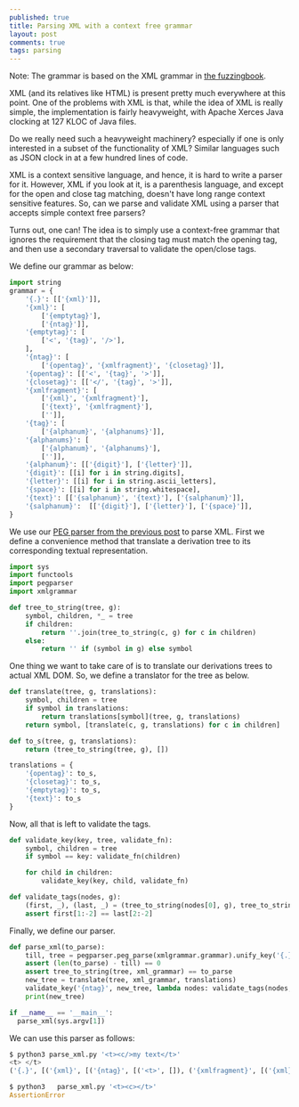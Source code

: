 ```yaml
---
published: true
title: Parsing XML with a context free grammar
layout: post
comments: true
tags: parsing
---
```


Note: The grammar is based on the XML grammar in [the fuzzingbook](https://www.fuzzingbook.org/html/GreyboxGrammarFuzzer.html#Parsing-and-Recombining-HTML).

XML (and its relatives like HTML) is present pretty much everywhere at this
point. One of the problems with XML is that, while the idea of XML is really
simple, the implementation is fairly heavyweight, with Apache Xerces Java
clocking at 127 KLOC of Java files.

Do we really need such a heavyweight machinery? especially if one is only
interested in a subset of the functionality of XML? Similar languages such
as JSON clock in at a few hundred lines of code.

XML is a context sensitive language, and hence, it is hard to write a parser
for it.  However, XML if you look at it, is a parenthesis language, and except
for the open and close tag matching, doesn't have long range context sensitive
features. So, can we parse and validate XML using a parser that accepts
simple context free parsers? 

Turns out, one can! The idea is to simply use a context-free grammar that
ignores the requirement that the closing tag must match the opening tag, and
then use a secondary traversal to validate the open/close tags.

We define our grammar as below:

```python
import string
grammar = {
    '{.}': [['{xml}']],
    '{xml}': [
        ['{emptytag}'],
        ['{ntag}']],
    '{emptytag}': [
        ['<', '{tag}', '/>'],
    ],
    '{ntag}': [
        ['{opentag}', '{xmlfragment}', '{closetag}']],
    '{opentag}': [['<', '{tag}', '>']],
    '{closetag}': [['</', '{tag}', '>']],
    '{xmlfragment}': [
        ['{xml}', '{xmlfragment}'],
        ['{text}', '{xmlfragment}'],
        ['']],
    '{tag}': [
        ['{alphanum}', '{alphanums}']],
    '{alphanums}': [
        ['{alphanum}', '{alphanums}'],
        ['']],
    '{alphanum}': [['{digit}'], ['{letter}']],
    '{digit}': [[i] for i in string.digits],
    '{letter}': [[i] for i in string.ascii_letters],
    '{space}': [[i] for i in string.whitespace],
    '{text}': [['{salphanum}', '{text}'], ['{salphanum}']],
    '{salphanum}':  [['{digit}'], ['{letter}'], ['{space}']],
}
```

We use our [PEG parser from the previous post](/2018/09/06/peg-parsing/) to
parse XML. First we define a convenience method that translate a derivation
tree to its corresponding textual representation.

```python
import sys
import functools
import pegparser
import xmlgrammar

def tree_to_string(tree, g):
    symbol, children, *_ = tree
    if children:
        return ''.join(tree_to_string(c, g) for c in children)
    else:
        return '' if (symbol in g) else symbol
```

One thing we want to take care of is to translate
our derivations trees to actual XML DOM. So, we define a translator for the tree
as below.

```python
def translate(tree, g, translations):
    symbol, children = tree
    if symbol in translations:
        return translations[symbol](tree, g, translations)
    return symbol, [translate(c, g, translations) for c in children]

def to_s(tree, g, translations):
    return (tree_to_string(tree, g), [])

translations = {
    '{opentag}': to_s,
    '{closetag}': to_s,
    '{emptytag}': to_s,
    '{text}': to_s
}
```

Now, all that is left to validate the tags.

```python
def validate_key(key, tree, validate_fn):
    symbol, children = tree
    if symbol == key: validate_fn(children)

    for child in children:
        validate_key(key, child, validate_fn)

def validate_tags(nodes, g):
    (first, _), (last, _) = (tree_to_string(nodes[0], g), tree_to_string(nodes[-1], g))
    assert first[1:-2] == last[2:-2]
```
Finally, we define our parser. 

```python
def parse_xml(to_parse):
    till, tree = pegparser.peg_parse(xmlgrammar.grammar).unify_key('{.}', to_parse)
    assert (len(to_parse) - till) == 0
    assert tree_to_string(tree, xml_grammar) == to_parse
    new_tree = translate(tree, xml_grammar, translations)
    validate_key('{ntag}', new_tree, lambda nodes: validate_tags(nodes, xml_grammar))
    print(new_tree)

if __name__ == '__main__':
  parse_xml(sys.argv[1])
```

We can use this parser as follows:

```python
$ python3 parse_xml.py '<t><c/>my text</t>'
<t> </t>
('{.}', [('{xml}', [('{ntag}', [('<t>', []), ('{xmlfragment}', [('{xml}', [('<c/>', [])]), ('{xmlfragment}', [('my text', []), ('{xmlfragment}', [('', [])])])]), ('</t>', [])])])])

$ python3   parse_xml.py '<t><c></t>' 
AssertionError
```

